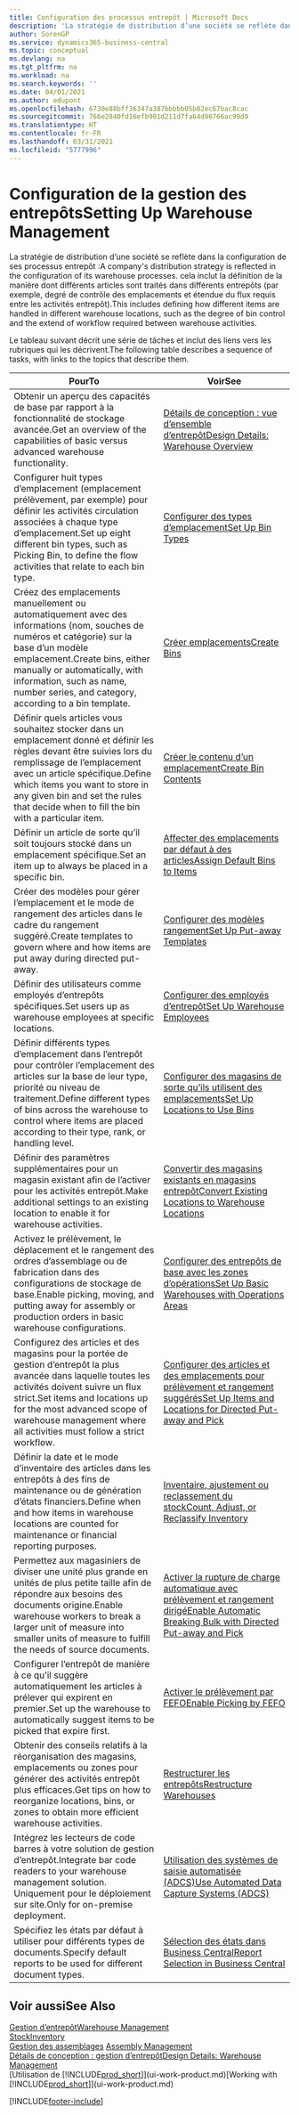```yaml
---
title: Configuration des processus entrepôt | Microsoft Docs
description: 'La stratégie de distribution d’une société se reflète dans la configuration de ses processus entrepôt : cela inclut la définition de la manière dont différents articles sont traités dans différents entrepôts (par exemple, degré de contrôle des emplacements et étendue du flux requis entre les activités entrepôt).'
author: SorenGP
ms.service: dynamics365-business-central
ms.topic: conceptual
ms.devlang: na
ms.tgt_pltfrm: na
ms.workload: na
ms.search.keywords: ''
ms.date: 04/01/2021
ms.author: edupont
ms.openlocfilehash: 6730e88bff36347a387bbbbb05b82ec67bac8cac
ms.sourcegitcommit: 766e2840fd16efb901d211d7fa64d96766ac99d9
ms.translationtype: HT
ms.contentlocale: fr-FR
ms.lasthandoff: 03/31/2021
ms.locfileid: "5777996"
---
```

# <a name="setting-up-warehouse-management"></a><span data-ttu-id="aa743-104">Configuration de la gestion des entrepôts</span><span class="sxs-lookup"><span data-stu-id="aa743-104">Setting Up Warehouse Management</span></span>
<span data-ttu-id="aa743-105">La stratégie de distribution d’une société se reflète dans la configuration de ses processus entrepôt :</span><span class="sxs-lookup"><span data-stu-id="aa743-105">A company's distribution strategy is reflected in the configuration of its warehouse processes.</span></span> <span data-ttu-id="aa743-106">cela inclut la définition de la manière dont différents articles sont traités dans différents entrepôts (par exemple, degré de contrôle des emplacements et étendue du flux requis entre les activités entrepôt).</span><span class="sxs-lookup"><span data-stu-id="aa743-106">This includes defining how different items are handled in different warehouse locations, such as the degree of bin control and the extend of workflow required between warehouse activities.</span></span>  

 <span data-ttu-id="aa743-107">Le tableau suivant décrit une série de tâches et inclut des liens vers les rubriques qui les décrivent.</span><span class="sxs-lookup"><span data-stu-id="aa743-107">The following table describes a sequence of tasks, with links to the topics that describe them.</span></span>   

|<span data-ttu-id="aa743-108">**Pour**</span><span class="sxs-lookup"><span data-stu-id="aa743-108">**To**</span></span>|<span data-ttu-id="aa743-109">**Voir**</span><span class="sxs-lookup"><span data-stu-id="aa743-109">**See**</span></span>|  
|------------|-------------|  
|<span data-ttu-id="aa743-110">Obtenir un aperçu des capacités de base par rapport à la fonctionnalité de stockage avancée.</span><span class="sxs-lookup"><span data-stu-id="aa743-110">Get an overview of the capabilities of basic versus advanced warehouse functionality.</span></span>|[<span data-ttu-id="aa743-111">Détails de conception : vue d’ensemble d’entrepôt</span><span class="sxs-lookup"><span data-stu-id="aa743-111">Design Details: Warehouse Overview</span></span>](design-details-warehouse-overview.md)|  
|<span data-ttu-id="aa743-112">Configurer huit types d’emplacement (emplacement prélèvement, par exemple) pour définir les activités circulation associées à chaque type d’emplacement.</span><span class="sxs-lookup"><span data-stu-id="aa743-112">Set up eight different bin types, such as Picking Bin, to define the flow activities that relate to each bin type.</span></span>|[<span data-ttu-id="aa743-113">Configurer des types d’emplacement</span><span class="sxs-lookup"><span data-stu-id="aa743-113">Set Up Bin Types</span></span>](warehouse-how-to-set-up-bin-types.md)|  
|<span data-ttu-id="aa743-114">Créez des emplacements manuellement ou automatiquement avec des informations (nom, souches de numéros et catégorie) sur la base d’un modèle emplacement.</span><span class="sxs-lookup"><span data-stu-id="aa743-114">Create bins, either manually or automatically, with information, such as name, number series, and category, according to a bin template.</span></span>|[<span data-ttu-id="aa743-115">Créer emplacements</span><span class="sxs-lookup"><span data-stu-id="aa743-115">Create Bins</span></span>](warehouse-how-to-create-individual-bins.md)|  
|<span data-ttu-id="aa743-116">Définir quels articles vous souhaitez stocker dans un emplacement donné et définir les règles devant être suivies lors du remplissage de l’emplacement avec un article spécifique.</span><span class="sxs-lookup"><span data-stu-id="aa743-116">Define which items you want to store in any given bin and set the rules that decide when to fill the bin with a particular item.</span></span>|[<span data-ttu-id="aa743-117">Créer le contenu d’un emplacement</span><span class="sxs-lookup"><span data-stu-id="aa743-117">Create Bin Contents</span></span>](warehouse-how-to-set-up-bin-contents.md)|  
|<span data-ttu-id="aa743-118">Définir un article de sorte qu’il soit toujours stocké dans un emplacement spécifique.</span><span class="sxs-lookup"><span data-stu-id="aa743-118">Set an item up to always be placed in a specific bin.</span></span>|[<span data-ttu-id="aa743-119">Affecter des emplacements par défaut à des articles</span><span class="sxs-lookup"><span data-stu-id="aa743-119">Assign Default Bins to Items</span></span>](warehouse-how-to-assign-default-bins-to-items.md)|
|<span data-ttu-id="aa743-120">Créer des modèles pour gérer l’emplacement et le mode de rangement des articles dans le cadre du rangement suggéré.</span><span class="sxs-lookup"><span data-stu-id="aa743-120">Create templates to govern where and how items are put away during directed put-away.</span></span>|[<span data-ttu-id="aa743-121">Configurer des modèles rangement</span><span class="sxs-lookup"><span data-stu-id="aa743-121">Set Up Put-away Templates</span></span>](warehouse-how-to-set-up-put-away-templates.md)|
|<span data-ttu-id="aa743-122">Définir des utilisateurs comme employés d’entrepôts spécifiques.</span><span class="sxs-lookup"><span data-stu-id="aa743-122">Set users up as warehouse employees at specific locations.</span></span>|[<span data-ttu-id="aa743-123">Configurer des employés d’entrepôt</span><span class="sxs-lookup"><span data-stu-id="aa743-123">Set Up Warehouse Employees</span></span>](warehouse-how-to-set-up-warehouse-employees.md)|
|<span data-ttu-id="aa743-124">Définir différents types d’emplacement dans l’entrepôt pour contrôler l’emplacement des articles sur la base de leur type, priorité ou niveau de traitement.</span><span class="sxs-lookup"><span data-stu-id="aa743-124">Define different types of bins across the warehouse to control where items are placed according to their type, rank, or handling level.</span></span>|[<span data-ttu-id="aa743-125">Configurer des magasins de sorte qu’ils utilisent des emplacements</span><span class="sxs-lookup"><span data-stu-id="aa743-125">Set Up Locations to Use Bins</span></span>](warehouse-how-to-set-up-locations-to-use-bins.md)|
|<span data-ttu-id="aa743-126">Définir des paramètres supplémentaires pour un magasin existant afin de l’activer pour les activités entrepôt.</span><span class="sxs-lookup"><span data-stu-id="aa743-126">Make additional settings to an existing location to enable it for warehouse activities.</span></span>|[<span data-ttu-id="aa743-127">Convertir des magasins existants en magasins entrepôt</span><span class="sxs-lookup"><span data-stu-id="aa743-127">Convert Existing Locations to Warehouse Locations</span></span>](warehouse-how-to-convert-existing-locations-to-warehouse-locations.md)|
|<span data-ttu-id="aa743-128">Activez le prélèvement, le déplacement et le rangement des ordres d’assemblage ou de fabrication dans des configurations de stockage de base.</span><span class="sxs-lookup"><span data-stu-id="aa743-128">Enable picking, moving, and putting away for assembly or production orders in basic warehouse configurations.</span></span>|[<span data-ttu-id="aa743-129">Configurer des entrepôts de base avec les zones d’opérations</span><span class="sxs-lookup"><span data-stu-id="aa743-129">Set Up Basic Warehouses with Operations Areas</span></span>](warehouse-how-to-set-up-basic-warehouses-with-operations-areas.md)|  
|<span data-ttu-id="aa743-130">Configurez des articles et des magasins pour la portée de gestion d’entrepôt la plus avancée dans laquelle toutes les activités doivent suivre un flux strict.</span><span class="sxs-lookup"><span data-stu-id="aa743-130">Set items and locations up for the most advanced scope of warehouse management where all activities must follow a strict workflow.</span></span>|[<span data-ttu-id="aa743-131">Configurer des articles et des emplacements pour prélèvement et rangement suggérés</span><span class="sxs-lookup"><span data-stu-id="aa743-131">Set Up Items and Locations for Directed Put-away and Pick</span></span>](warehouse-how-to-set-up-items-for-directed-put-away-and-pick.md)|  
|<span data-ttu-id="aa743-132">Définir la date et le mode d’inventaire des articles dans les entrepôts à des fins de maintenance ou de génération d’états financiers.</span><span class="sxs-lookup"><span data-stu-id="aa743-132">Define when and how items in warehouse locations are counted for maintenance or financial reporting purposes.</span></span>|[<span data-ttu-id="aa743-133">Inventaire, ajustement ou reclassement du stock</span><span class="sxs-lookup"><span data-stu-id="aa743-133">Count, Adjust, or Reclassify Inventory</span></span>](inventory-how-count-adjust-reclassify.md)|
|<span data-ttu-id="aa743-134">Permettez aux magasiniers de diviser une unité plus grande en unités de plus petite taille afin de répondre aux besoins des documents origine.</span><span class="sxs-lookup"><span data-stu-id="aa743-134">Enable warehouse workers to break a larger unit of measure into smaller units of measure to fulfill the needs of source documents.</span></span>|[<span data-ttu-id="aa743-135">Activer la rupture de charge automatique avec prélèvement et rangement dirigé</span><span class="sxs-lookup"><span data-stu-id="aa743-135">Enable Automatic Breaking Bulk with Directed Put-away and Pick</span></span>](warehouse-enable-automatic-breaking-bulk-with-directed-put-away-and-pick.md)|  
|<span data-ttu-id="aa743-136">Configurer l’entrepôt de manière à ce qu’il suggère automatiquement les articles à prélever qui expirent en premier.</span><span class="sxs-lookup"><span data-stu-id="aa743-136">Set up the warehouse to automatically suggest items to be picked that expire first.</span></span>|[<span data-ttu-id="aa743-137">Activer le prélèvement par FEFO</span><span class="sxs-lookup"><span data-stu-id="aa743-137">Enable Picking by FEFO</span></span>](warehouse-picking-by-fefo.md)|
|<span data-ttu-id="aa743-138">Obtenir des conseils relatifs à la réorganisation des magasins, emplacements ou zones pour générer des activités entrepôt plus efficaces.</span><span class="sxs-lookup"><span data-stu-id="aa743-138">Get tips on how to reorganize locations, bins, or zones to obtain more efficient warehouse activities.</span></span>|[<span data-ttu-id="aa743-139">Restructurer les entrepôts</span><span class="sxs-lookup"><span data-stu-id="aa743-139">Restructure Warehouses</span></span>](warehouse-how-to-restructure-warehouses.md)|
|<span data-ttu-id="aa743-140">Intégrez les lecteurs de code barres à votre solution de gestion d’entrepôt.</span><span class="sxs-lookup"><span data-stu-id="aa743-140">Integrate bar code readers to your warehouse management solution.</span></span> <span data-ttu-id="aa743-141">Uniquement pour le déploiement sur site.</span><span class="sxs-lookup"><span data-stu-id="aa743-141">Only for on-premise deployment.</span></span>|[<span data-ttu-id="aa743-142">Utilisation des systèmes de saisie automatisée (ADCS)</span><span class="sxs-lookup"><span data-stu-id="aa743-142">Use Automated Data Capture Systems (ADCS)</span></span>](warehouse-use-automated-data-capture-systems-adcs.md)|
|<span data-ttu-id="aa743-143">Spécifiez les états par défaut à utiliser pour différents types de documents.</span><span class="sxs-lookup"><span data-stu-id="aa743-143">Specify default reports to be used for different document types.</span></span>|[<span data-ttu-id="aa743-144">Sélection des états dans Business Central</span><span class="sxs-lookup"><span data-stu-id="aa743-144">Report Selection in Business Central</span></span>](across-report-selections.md)|

## <a name="see-also"></a><span data-ttu-id="aa743-145">Voir aussi</span><span class="sxs-lookup"><span data-stu-id="aa743-145">See Also</span></span>  
[<span data-ttu-id="aa743-146">Gestion d’entrepôt</span><span class="sxs-lookup"><span data-stu-id="aa743-146">Warehouse Management</span></span>](warehouse-manage-warehouse.md)  
[<span data-ttu-id="aa743-147">Stock</span><span class="sxs-lookup"><span data-stu-id="aa743-147">Inventory</span></span>](inventory-manage-inventory.md)  
<span data-ttu-id="aa743-148">[Gestion des assemblages](assembly-assemble-items.md)  </span><span class="sxs-lookup"><span data-stu-id="aa743-148">[Assembly Management](assembly-assemble-items.md)  </span></span>  
[<span data-ttu-id="aa743-149">Détails de conception : gestion d’entrepôt</span><span class="sxs-lookup"><span data-stu-id="aa743-149">Design Details: Warehouse Management</span></span>](design-details-warehouse-management.md)  
<span data-ttu-id="aa743-150">[Utilisation de [!INCLUDE[prod_short](includes/prod_short.md)]](ui-work-product.md)</span><span class="sxs-lookup"><span data-stu-id="aa743-150">[Working with [!INCLUDE[prod_short](includes/prod_short.md)]](ui-work-product.md)</span></span>


[!INCLUDE[footer-include](includes/footer-banner.md)]